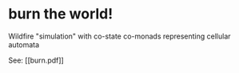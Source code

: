 # burn the world!

Wildfire "simulation" with co-state co-monads representing cellular automata

See: [[burn.pdf]]

